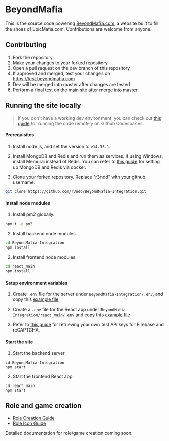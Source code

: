 # BeyondMafia 
This is the source code powering [BeyondMafia.com](https://beyondmafia.com), a website built to fill the shoes of EpicMafia.com. Contributions are welcome from anyone.

## Contributing
1. Fork the repository
2. Make your changes to your forked repository
3. Open a pull request on the dev branch of this repository
4. If approved and merged, test your changes on https://test.beyondmafia.com
5. Dev will be merged into master after changes are tested
6. Perform a final test on the main site after merge into master


## Running the site locally

> If you don't have a working dev environment, you can check out [this guide](/docs/setup-github-codespace.md) for running the code remotely on Github Codespaces.

#### Prerequisites

1. Install node.js, and set the version to `v14.15.1`.

2. Install MongoDB and Redis and run them as services. If using Windows, install Memurai instead of Redis. You can refer to [this guide](/docs/setup-mongo-redis-docker.md) for setting up MongoDB and Redis via docker.

3. Clone your forked repository. Replace "r3ndd" with your github username.

```bash
git clone https://github.com/r3ndd/BeyondMafia-Integration.git
```

#### Install node modules

1. Install pm2 globally.

```bash
npm i -g pm2
```

2. Install backend node modules.

```bash
cd BeyondMafia-Integration 
npm install
```

3. Install frontend node modules.
```bash
cd react_main
npm install
```

#### Setup environment variables

1. Create `.env` file for the server under `BeyondMafia-Integration/.env`, and copy this [example file](/docs/server_env)

2. Create a `.env` file for the React app under `BeyondMafia-Integration/react_main/.env` and copy this [example file](/docs/client_env)

3. Refer to [this guide](/docs/setup-dependencies.md) for retrieving your own test API keys for Firebase and reCAPTCHA.

#### Start the site

1. Start the backend server
```
cd BeyondMafia-Integration 
npm start
```

2. Start the frontend React app
```
cd react_main
npm start
```

## Role and game creation

- [Role Creation Guide](/docs/guide-role-creation.md)
- [Role Icon Guide](/docs/guide-role-icons.md)

Detailed documentation for role/game creation coming soon.